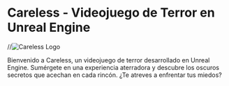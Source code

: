 # Careless - Videojuego de Terror en Unreal Engine

//![Careless Logo](https://drive.google.com/file/d/10AXSD_y7yHOYJ4KG6uYaVLTmYEnadB9J/view?usp=sharing)

Bienvenido a Careless, un videojuego de terror desarrollado en Unreal Engine. Sumérgete en una experiencia aterradora y descubre los oscuros secretos que acechan en cada rincón. ¿Te atreves a enfrentar tus miedos?

